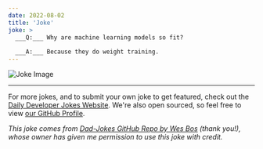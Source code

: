 ```yaml
---
date: 2022-08-02
title: 'Joke'
joke: >
  ___Q:___ Why are machine learning models so fit?
  
  ___A:___ Because they do weight training.
---
```



![Joke Image](https://private.xtrp.io/projects/DailyDeveloperJokes/public_image_server/images/5e12598c9c711.png)

---

For more jokes, and to submit your own joke to get featured, check out the [Daily Developer Jokes Website](https://dailydeveloperjokes.github.io/). We're also open sourced, so feel free to view [our GitHub Profile](https://github.com/dailydeveloperjokes).


_This joke comes from [Dad-Jokes GitHub Repo by Wes Bos](https://github.com/wesbos/dad-jokes) (thank you!), whose owner has given me permission to use this joke with credit._

<!--
Joke text:
**Q:** Why are machine learning models so fit?

**A:** Because they do weight training.
 -->



